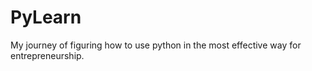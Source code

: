 # PyLearn
My journey of figuring how to use python in the most effective way for entrepreneurship. 
